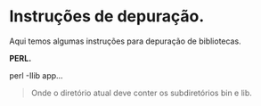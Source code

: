 # Instruções de depuração.

Aqui temos algumas instruções para depuração de bibliotecas.

**PERL.**

perl -Ilib app...

> Onde o diretório atual deve conter os subdiretórios bin e lib.



